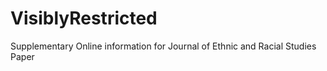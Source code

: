# VisiblyRestricted
Supplementary Online information for Journal of Ethnic and Racial Studies Paper
